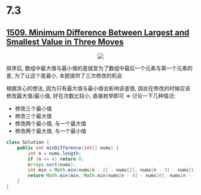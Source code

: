 # 7.3

## [1509. Minimum Difference Between Largest and Smallest Value in Three Moves](https://leetcode.com/problems/minimum-difference-between-largest-and-smallest-value-in-three-moves/)

<div style="text-align:center;">
	<a href="https://leetcode.com/problems/minimum-difference-between-largest-and-smallest-value-in-three-moves/" >
		<img src = "https://cdn.jsdelivr.net/gh/buzzxI/img@latest/img/24/07/03/10:12:08:1509.png" />
	</a>
</div>

排序后, 数组中最大值与最小值的差就变为了数组中最后一个元素与第一个元素的差, 为了让这个差最小, 本题提供了三次修改的机会

根据贪心的想法, 因为只有最大值与最小值会影响该差值, 因此在修改的时候应该修改最大值/最小值, 好在次数比较小, 直接枚举即可 => 讨论一下几种情况:

* 修改三个最小值
* 修改三个最大值
* 修改两个最小值, 与一个最大值
* 修改两个最大值, 与一个最小值

```java
class Solution {
    public int minDifference(int[] nums) {
        int n = nums.length;
        if (n <= 4) return 0;
        Arrays.sort(nums);
        int min = Math.min(nums[n - 2] - nums[2], nums[n - 3] - nums[1]);
        return Math.min(min, Math.min(nums[n - 4] - nums[0], nums[n - 1] - nums[3]));
    }
}
```
